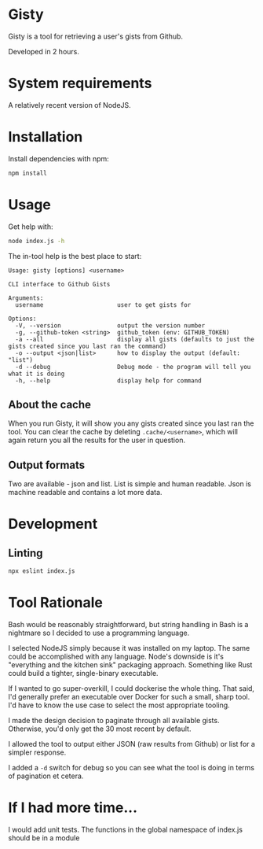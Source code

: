 Gisty
==

Gisty is a tool for retrieving a user's gists from Github.

Developed in 2 hours.

System requirements
==

A relatively recent version of NodeJS.

Installation
==

Install dependencies with npm:

```bash
npm install
```

Usage
==

Get help with:

```bash
node index.js -h
```

The in-tool help is the best place to start:

```
Usage: gisty [options] <username>

CLI interface to Github Gists

Arguments:
  username                     user to get gists for

Options:
  -V, --version                output the version number
  -g, --github-token <string>  github_token (env: GITHUB_TOKEN)
  -a --all                     display all gists (defaults to just the gists created since you last ran the command)
  -o --output <json|list>      how to display the output (default: "list")
  -d --debug                   Debug mode - the program will tell you what it is doing
  -h, --help                   display help for command
```

About the cache
--

When you run Gisty, it will show you any gists created since you last ran the tool. You can clear the cache by deleting `.cache/<username>`, which will again return you all the results for the user in question.

Output formats
--

Two are available - json and list. List is simple and human readable. Json is machine readable and contains a lot more data.

Development
==

Linting
--

```bash
npx eslint index.js
```

Tool Rationale
==

Bash would be reasonably straightforward, but string handling in Bash is a nightmare so I decided to use a programming language.

I selected NodeJS simply because it was installed on my laptop. The same could be accomplished with any language. Node's downside is it's "everything and the kitchen sink" packaging approach. Something like Rust could build a tighter, single-binary executable.

If I wanted to go super-overkill, I could dockerise the whole thing. That said, I'd generally prefer an executable over Docker for such a small, sharp tool. I'd have to know the use case to select the most appropriate tooling.

I made the design decision to paginate through all available gists. Otherwise, you'd only get the 30 most recent by default.

I allowed the tool to output either JSON (raw results from Github) or list for a simpler response.

I added a `-d` switch for debug so you can see what the tool is doing in terms of pagination et cetera.

If I had more time...
==

I would add unit tests. The functions in the global namespace of index.js should be in a module
